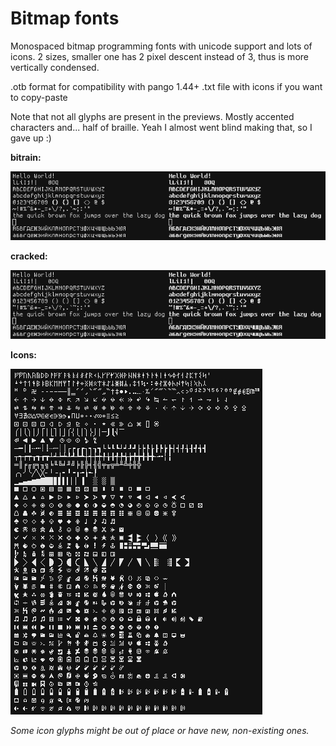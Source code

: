 # Bitmap fonts
Monospaced bitmap programming fonts with unicode support and lots of icons.
2 sizes, smaller one has 2 pixel descent instead of 3, thus is more vertically condensed. 

.otb format for compatibility with pango 1.44+
.txt file with icons if you want to copy-paste

Note that not all glyphs are present in the previews. Mostly accented characters and... 
half of braille. Yeah I almost went blind making that, so I gave up :)

**bitrain:**

![Screenshot A](https://raw.githubusercontent.com/oredaze/font-bitrain_font-cracked/main/screenshots/bitrain.png)

**cracked:**

![Screenshot B](https://raw.githubusercontent.com/oredaze/font-bitrain_font-cracked/main/screenshots/cracked.png)

**Icons:**

![Screenshot C](https://raw.githubusercontent.com/oredaze/font-bitrain_font-cracked/main/screenshots/icons.png)

_Some icon glyphs might be out of place or have new, non-existing ones._
